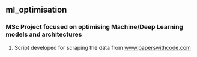 ## ml_optimisation

### MSc Project focused on optimising Machine/Deep Learning models and architectures

1. Script developed for scraping the data from www.paperswithcode.com